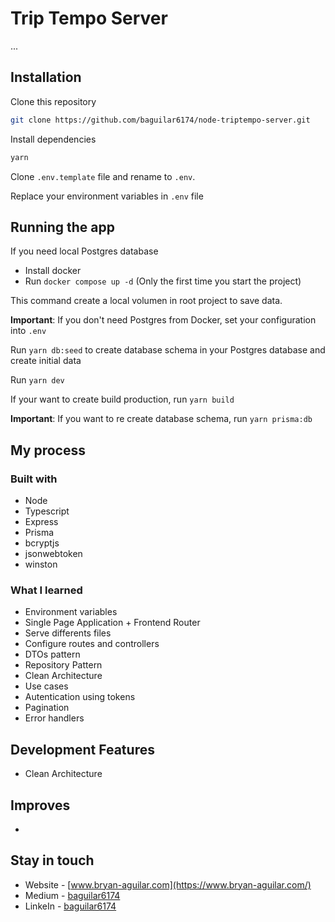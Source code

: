 # Trip Tempo Server

...

## Installation

Clone this repository

```bash
git clone https://github.com/baguilar6174/node-triptempo-server.git
```

Install dependencies

```bash
yarn
```

Clone `.env.template` file and rename to `.env`.

Replace your environment variables in `.env` file

## Running the app

If you need local Postgres database

- Install docker
- Run `docker compose up -d` (Only the first time you start the project)

This command create a local volumen in root project to save data.

**Important**: If you don't need Postgres from Docker, set your configuration into `.env`

Run `yarn db:seed` to create database schema in your Postgres database and create initial data

Run `yarn dev`

If your want to create build production, run `yarn build`

**Important**: If you want to re create database schema, run `yarn prisma:db`

## My process

### Built with

- Node
- Typescript
- Express
- Prisma
- bcryptjs
- jsonwebtoken
- winston

### What I learned

- Environment variables
- Single Page Application + Frontend Router
- Serve differents files
- Configure routes and controllers
- DTOs pattern
- Repository Pattern
- Clean Architecture
- Use cases
- Autentication using tokens
- Pagination
- Error handlers

## Development Features

- Clean Architecture

## Improves

-

## Stay in touch

- Website - [www.bryan-aguilar.com](https://www.bryan-aguilar.com/)
- Medium - [baguilar6174](https://baguilar6174.medium.com/)
- LinkeIn - [baguilar6174](https://www.linkedin.com/in/baguilar6174)
